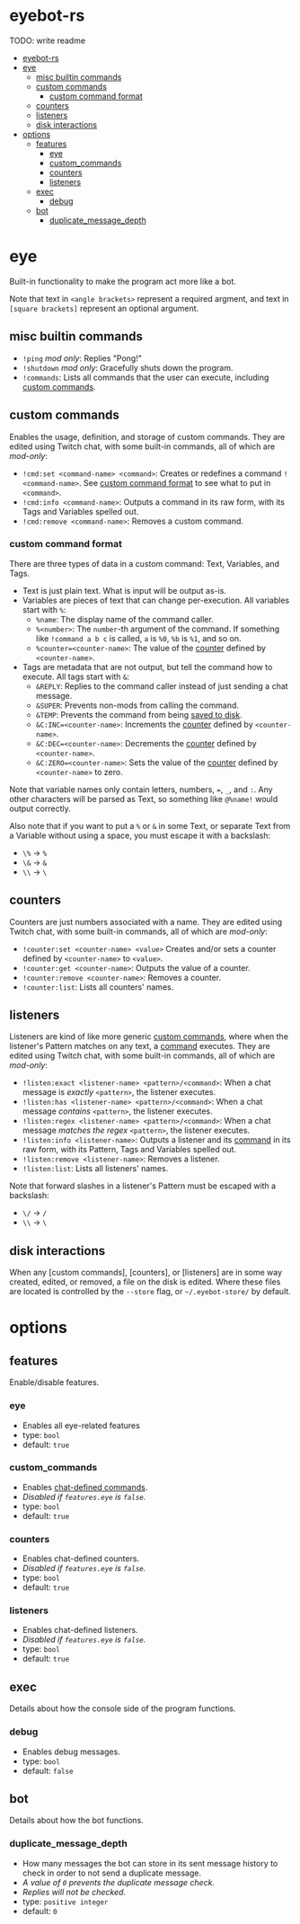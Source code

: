 # eyebot-rs
TODO: write readme
- [eyebot-rs](#eyebot-rs)
- [eye](#eye)
  - [misc builtin commands](#misc-builtin-commands)
  - [custom commands](#custom-commands)
    - [custom command format](#custom-command-format)
  - [counters](#counters)
  - [listeners](#listeners)
  - [disk interactions](#disk-interactions)
- [options](#options)
  - [features](#features)
    - [eye](#eye-1)
    - [custom\_commands](#custom_commands)
    - [counters](#counters-1)
    - [listeners](#listeners-1)
  - [exec](#exec)
    - [debug](#debug)
  - [bot](#bot)
    - [duplicate\_message\_depth](#duplicate_message_depth)

# eye
Built-in functionality to make the program act more like a bot.

Note that text in `<angle brackets>` represent a required argment, and text in
`[square brackets]` represent an optional argument.

## misc builtin commands

* `!ping` *mod only*: Replies "Pong!"
* `!shutdown` *mod only*: Gracefully shuts down the program.
* `!commands`: Lists all commands that the user can execute, including [custom commands](#custom-commands).

## custom commands

Enables the usage, definition, and storage of custom commands. They are edited
using Twitch chat, with some built-in commands, all of which are *mod-only*:

* `!cmd:set <command-name> <command>`: Creates or redefines a command
  `!<command-name>`. See [custom command format](#custom-command-format) to see what to put in
  `<command>`.
* `!cmd:info <command-name>`: Outputs a command in its raw form, with its Tags
  and Variables spelled out.
* `!cmd:remove <command-name>`: Removes a custom command.

### custom command format

There are three types of data in a custom command: Text, Variables, and Tags.

* Text is just plain text. What is input will be output as-is.
* Variables are pieces of text that can change per-execution. All variables
  start with `%`:
  * `%name`: The display name of the command caller.
  * `%<number>`: The `number`-th argument of the command. If something like
    `!command a b c` is called, `a` is `%0`, `%b` is `%1`, and so on.
  * `%counter=<counter-name>`: The value of the [counter](#counters) defined by `<counter-name>`. 
* Tags are metadata that are not output, but tell the command how to execute.
  All tags start with `&`:
  *  `&REPLY`: Replies to the command caller instead of just sending a chat message.
  *  `&SUPER`: Prevents non-mods from calling the command.
  *  `&TEMP`: Prevents the command from being [saved to disk](#disk-interactions).
  *  `&C:INC=<counter-name>`: Increments the [counter](#counters) defined by `<counter-name>`.
  *  `&C:DEC=<counter-name>`: Decrements the [counter](#counters) defined by `<counter-name>`.
  *  `&C:ZERO=<counter-name>`: Sets the value of the [counter](#counters) defined by
     `<counter-name>` to zero.

Note that variable names only contain letters, numbers, `=`, `_`, and `:`. Any
other characters will be parsed as Text, so something like `@%name!` would
output correctly.

Also note that if you want to put a `%` or `&` in some Text, or separate Text
from a Variable without using a space, you must escape it with a backslash:
* `\%` -> `%`
* `\&` -> `&`
* `\\` -> `\`

## counters

Counters are just numbers associated with a name. They are edited
using Twitch chat, with some built-in commands, all of which are *mod-only*:

* `!counter:set <counter-name> <value>` Creates and/or sets a counter defined by
  `<counter-name>` to `<value>`.
* `!counter:get <counter-name>`: Outputs the value of a counter.
* `!counter:remove <counter-name>`: Removes a counter.
* `!counter:list`: Lists all counters' names.

## listeners

Listeners are kind of like more generic [custom commands](#custom-commands), where when the listener's
Pattern matches on any text, a [command](#custom-command-format) executes. They are edited
using Twitch chat, with some built-in commands, all of which are *mod-only*:

* `!listen:exact <listener-name> <pattern>/<command>`: When a chat message is
  *exactly* `<pattern>`, the listener executes.
* `!listen:has <listener-name> <pattern>/<command>`: When a chat message
  *contains* `<pattern>`, the listener executes.
* `!listen:regex <listener-name> <pattern>/<command>`: When a chat message
  *matches the regex* `<pattern>`, the listener executes.
* `!listen:info <listener-name>`: Outputs a listener and its
  [command](#custom-command-format) in its raw form, with its Pattern, Tags and Variables
  spelled out.
* `!listen:remove <listener-name>`: Removes a listener.
* `!listen:list`: Lists all listeners' names.

Note that forward slashes in a listener's Pattern must be escaped with a
backslash:
* `\/` -> `/`
* `\\` -> `\`

## disk interactions

When any [custom commands], [counters], or [listeners] are in some way created,
edited, or removed, a file on the disk is edited. Where these files are located
is controlled by the `--store` flag, or `~/.eyebot-store/` by default. 

# options

## features
Enable/disable features.

### eye
* Enables all eye-related features
* type: `bool`
* default: `true`

### custom_commands
* Enables [chat-defined commands](#custom-commands). 
* *Disabled if `features.eye` is `false`.*
* type: `bool`
* default: `true`

### counters
* Enables chat-defined counters. 
* *Disabled if `features.eye` is `false`.*
* type: `bool`
* default: `true`
  
### listeners
* Enables chat-defined listeners. 
* *Disabled if `features.eye` is `false`.*
* type: `bool`
* default: `true`

## exec
Details about how the console side of the program functions.

### debug
* Enables debug messages.
* type: `bool`
* default: `false`

## bot
Details about how the bot functions.

### duplicate_message_depth
* How many messages the bot can store in its sent message history to check in
  order to not send a duplicate message.
* *A value of `0` prevents the duplicate message check.*
* *Replies will not be checked.*
* type: `positive integer`
* default: `0`

